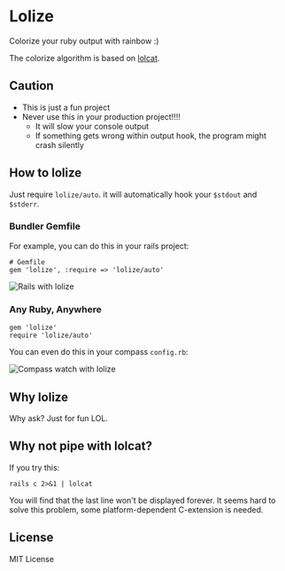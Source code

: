 # Lolize

Colorize your ruby output with rainbow :)

The colorize algorithm is based on [lolcat](https://github.com/busyloop/lolcat).

## Caution

* This is just a fun project
* Never use this in your production project!!!!
  * It will slow your console output
  * If something gets wrong within output hook, the program might crash silently

## How to lolize

Just require `lolize/auto`. it will automatically hook your `$stdout` and `$stderr`. 

### Bundler Gemfile

For example, you can do this in your rails project: 

    # Gemfile
    gem 'lolize', :require => 'lolize/auto'

![Rails with lolize](http://miaout17.github.com/lolize/lolize-rails.png)

### Any Ruby, Anywhere

    gem 'lolize'
    require 'lolize/auto'

You can even do this in your compass `config.rb`:

![Compass watch with lolize](http://miaout17.github.com/lolize/lolize-compass.png)

## Why lolize

Why ask? Just for fun LOL.

## Why not pipe with lolcat?

If you try this:

    rails c 2>&1 | lolcat

You will find that the last line won't be displayed forever.
It seems hard to solve this problem, some platform-dependent C-extension is needed. 

## License

MIT License
